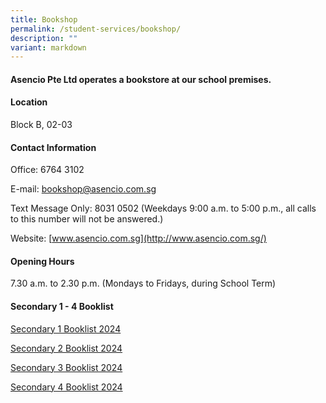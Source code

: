 ```yaml
---
title: Bookshop
permalink: /student-services/bookshop/
description: ""
variant: markdown
---
```

#### Asencio Pte Ltd operates a bookstore at our school premises.

#### Location

Block B, 02-03

#### Contact Information

Office: 6764 3102

E-mail: [bookshop@asencio.com.sg](mailto:bookshop@asencio.com.sg)

Text Message Only: 8031 0502 (Weekdays 9:00 a.m. to 5:00 p.m., all calls to this number will not be answered.)

Website: [www.asencio.com.sg](http://www.asencio.com.sg/)

#### Opening Hours

7.30 a.m. to 2.30 p.m. (Mondays to Fridays, during School Term)

#### Secondary 1 - 4 Booklist

[Secondary 1 Booklist 2024](/files/Preparation%20for%20S1/school%20of%20science%20&%20technology%20booklist%202024%203rd%20draft%20revised%20sec%201.pdf)

[Secondary 2 Booklist 2024](/files/Student%20Services/school%20of%20science%20&%20technology%20booklist%202024%203rd%20draft%20revised%20sec%202.pdf)

[Secondary 3 Booklist 2024](/files/Student%20Services/school%20of%20science%20&%20technology%20booklist%202024%203rd%20draft%20revised%20sec%203.pdf)

[Secondary 4 Booklist 2024](/files/Student%20Services/school%20of%20science%20&%20technology%20booklist%202024%203rd%20draft%20revised%20sec%204.pdf)
